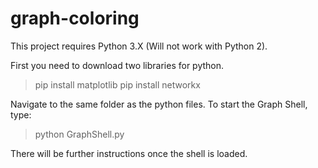 # graph-coloring

This project requires Python 3.X (Will not work with Python 2).

First you need to download two libraries for python.

> pip install matplotlib
> pip install networkx

Navigate to the same folder as the python files.  To start the Graph Shell, type:

> python GraphShell.py

There will be further instructions once the shell is loaded.
